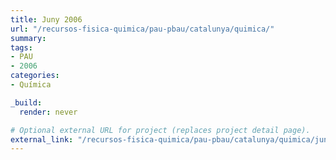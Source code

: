 ```yaml
---
title: Juny 2006
url: "/recursos-fisica-quimica/pau-pbau/catalunya/quimica/"
summary:
tags:
- PAU
- 2006
categories:
- Química

_build:
  render: never

# Optional external URL for project (replaces project detail page).
external_link: "/recursos-fisica-quimica/pau-pbau/catalunya/quimica/juny-2006.pdf"
---
```

